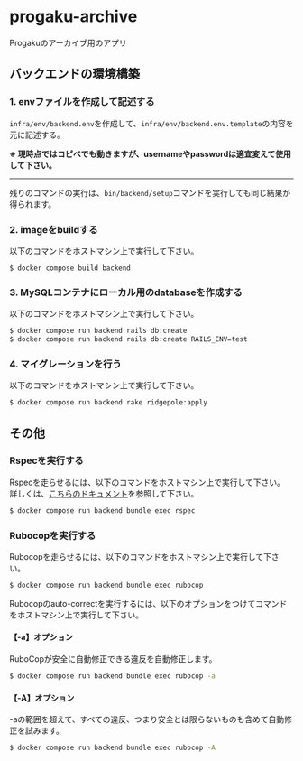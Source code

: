 # progaku-archive
Progakuのアーカイブ用のアプリ

## バックエンドの環境構築
### 1. envファイルを作成して記述する
`infra/env/backend.env`を作成して、`infra/env/backend.env.template`の内容を元に記述する。

**※ 現時点ではコピペでも動きますが、usernameやpasswordは適宜変えて使用して下さい。**

---

残りのコマンドの実行は、`bin/backend/setup`コマンドを実行しても同じ結果が得られます。
### 2. imageをbuildする
以下のコマンドをホストマシン上で実行して下さい。
```
$ docker compose build backend
```

### 3. MySQLコンテナにローカル用のdatabaseを作成する
以下のコマンドをホストマシン上で実行して下さい。
```bash
$ docker compose run backend rails db:create
$ docker compose run backend rails db:create RAILS_ENV=test
```

### 4. マイグレーションを行う
以下のコマンドをホストマシン上で実行して下さい。
```bash
$ docker compose run backend rake ridgepole:apply
```

## その他

### Rspecを実行する
Rspecを走らせるには、以下のコマンドをホストマシン上で実行して下さい。
詳しくは、[こちらのドキュメント](docs/backend/Rspec_FactoryBot.md)を参照して下さい。
```bash
$ docker compose run backend bundle exec rspec
```

### Rubocopを実行する
Rubocopを走らせるには、以下のコマンドをホストマシン上で実行して下さい。
```bash
$ docker compose run backend bundle exec rubocop
```

Rubocopのauto-correctを実行するには、以下のオプションをつけてコマンドをホストマシン上で実行して下さい。

#### 【-a】オプション
RuboCopが安全に自動修正できる違反を自動修正します。
```bash
$ docker compose run backend bundle exec rubocop -a
```

#### 【-A】オプション
-aの範囲を超えて、すべての違反、つまり安全とは限らないものも含めて自動修正を試みます。
```bash
$ docker compose run backend bundle exec rubocop -A
```


